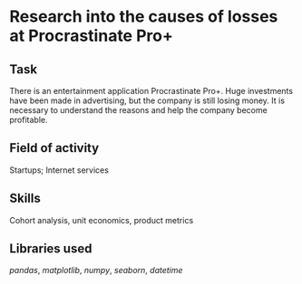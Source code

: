 # Research into the causes of losses at Procrastinate Pro+


## Task
There is an entertainment application Procrastinate Pro+. Huge investments have been made in advertising, but the company is still losing money. It is necessary to understand the reasons and help the company become profitable.

## Field of activity
Startups; Internet services

## Skills
Cohort analysis, unit economics, product metrics

## Libraries used
*pandas*, *matplotlib*, *numpy*, *seaborn*, *datetime*